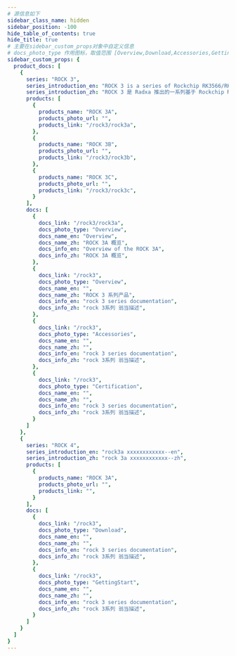 ```yaml
---
# 源信息如下
sidebar_class_name: hidden
sidebar_position: -100
hide_table_of_contents: true
hide_title: true
# 主要在sidebar_custom_props对象中自定义信息
# docs_photo_type 作用图标，取值范围 [Overview,Download,Accessories,GettingStart,Certification,SystemConfigrations]
sidebar_custom_props: { 
  product_docs: [
    {
      series: "ROCK 3",
      series_introduction_en: "ROCK 3 is a series of Rockchip RK3566/RK3568 based SBC(Single Board Computer) by Radxa. It can run android or some Linux distributions.",
      series_introduction_zh: "ROCK 3 是 Radxa 推出的一系列基于 Rockchip RK3566/RK3568 的 SBC（单板计算机）。它可以运行安卓或某些 Linux 发行版。",
      products: [
        {
          products_name: "ROCK 3A",
          products_photo_url: "",
          products_link: "/rock3/rock3a",
        }, 
        {
          products_name: "ROCK 3B",
          products_photo_url: "",
          products_link: "/rock3/rock3b",
        },
        {
          products_name: "ROCK 3C",
          products_photo_url: "",
          products_link: "/rock3/rock3c",
        }
      ],
      docs: [
        {
          docs_link: "/rock3/rock3a",
          docs_photo_type: "Overview",
          docs_name_en: "Overview",
          docs_name_zh: "ROCK 3A 概览",
          docs_info_en: "Overview of the ROCK 3A",
          docs_info_zh: "ROCK 3A 概览",
        },
        {
          docs_link: "/rock3",
          docs_photo_type: "Overview",
          docs_name_en: "",
          docs_name_zh: "ROCK 3 系列产品",
          docs_info_en: "rock 3 series documentation",
          docs_info_zh: "rock 3系列 翁当描述",
        },
        {
          docs_link: "/rock3",
          docs_photo_type: "Accessories",
          docs_name_en: "",
          docs_name_zh: "",
          docs_info_en: "rock 3 series documentation",
          docs_info_zh: "rock 3系列 翁当描述",
        },
        {
          docs_link: "/rock3",
          docs_photo_type: "Certification",
          docs_name_en: "",
          docs_name_zh: "",
          docs_info_en: "rock 3 series documentation",
          docs_info_zh: "rock 3系列 翁当描述",
        }
      ]
    },
    {
      series: "ROCK 4",
      series_introduction_en: "rock3a xxxxxxxxxxxx--en",
      series_introduction_zh: "rock 3a xxxxxxxxxxxx--zh",
      products: [
        {
          products_name: "ROCK 3A",
          products_photo_url: "",
          products_link: "",
        }
      ],
      docs: [
        {
          docs_link: "/rock3",
          docs_photo_type: "Download",
          docs_name_en: "", 
          docs_name_zh: "", 
          docs_info_en: "rock 3 series documentation",
          docs_info_zh: "rock 3系列 翁当描述",
        },
        {
          docs_link: "/rock3",
          docs_photo_type: "GettingStart",
          docs_name_en: "",
          docs_name_zh: "",
          docs_info_en: "rock 3 series documentation",
          docs_info_zh: "rock 3系列 翁当描述",
        }
      ]
    }
  ]
}
---
```

